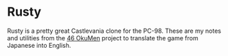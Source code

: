 # Rusty

Rusty is a pretty great Castlevania clone for the PC-98. These are my notes and utilities from the [46 OkuMen](http://46okumen.com/) project to translate the game from Japanese into English.
